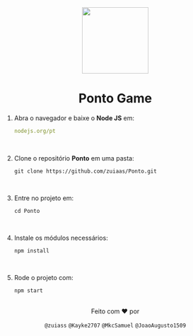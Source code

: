 <div align="center">
   <img width=150px height=150px src="./src/assets/public/ponto.svg">
   <h1>Ponto Game</h1>
</div>

1. Abra o navegador e baixe o **Node JS** em:
   
   ```yaml
   nodejs.org/pt
<br>

2. Clone o repositório **Ponto** em uma pasta:
   
   ```nginx
   git clone https://github.com/zuiaas/Ponto.git
<br>

3. Entre no projeto em:

   ```nginx
   cd Ponto
<br>

4. Instale os módulos necessários:

   ```nginx
   npm install
   ```
<br>

5. Rode o projeto com:

   ```nginx
   npm start
<br>

<div align="center">
   Feito com ❤ por<br>
   
   `@zuiass` `@Kayke2707` `@MkcSamuel` `@JoaoAugusto1509`
</div>